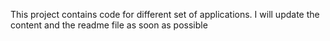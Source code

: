 This project contains code for different set of applications.
I will update the content and the readme file as soon as possible
